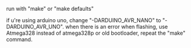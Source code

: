 run with "make" or "make defaults"

if u're using arduino uno, change "-DARDUINO_AVR_NANO" to "-DARDUINO_AVR_UNO". when there is an error when flashing, use Atmega328 instead of atmega328p or old bootloader, repeat the "make" command.



